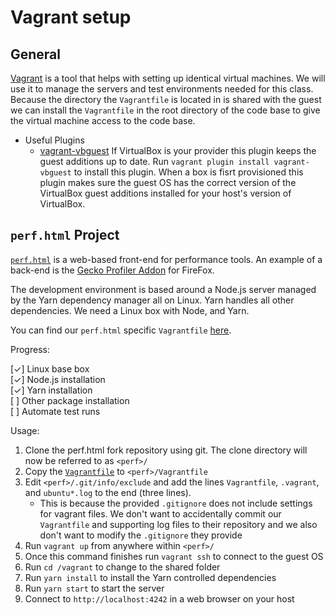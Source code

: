 # Vagrant setup

## General

[Vagrant][vagrant] is a tool that helps with setting up identical virtual
machines. We will use it to manage the servers and test environments needed for
this class. Because the directory the `Vagrantfile` is located in is shared with
the guest we can install the `Vagrantfile` in the root directory of the code
base to give the virtual machine access to the code base.

* Useful Plugins
    * [vagrant-vbguest][vbguest] If VirtualBox is your provider this plugin
      keeps the guest additions up to date. Run `vagrant plugin install
      vagrant-vbguest` to install this plugin. When a box is fisrt provisioned
      this plugin makes sure the guest OS has the correct version of the
      VirtualBox guest additions installed for your host's version of
      VirtualBox.

## `perf.html` Project

[`perf.html`][perf] is a web-based front-end for performance tools. An
example of a back-end is the [Gecko Profiler Addon][gecko] for FireFox.

The development environment is based around a Node.js server managed by the Yarn
dependency manager all on Linux. Yarn handles all other dependencies. We need a
Linux box with Node, and Yarn.

You can find our `perf.html` specific `Vagrantfile` [here][perf_vagrant].

Progress:

[✓] Linux base box<br/>
[✓] Node.js installation<br/>
[✓] Yarn installation<br/>
[ ] Other package installation<br/>
[ ] Automate test runs

Usage:

1. Clone the perf.html fork repository using git. The clone directory will now
   be referred to as `<perf>/`
2. Copy the [`Vagrantfile`][perf_vagrant] to `<perf>/Vagrantfile`
3. Edit `<perf>/.git/info/exclude` and add the lines `Vagrantfile`, `.vagrant`,
   and `ubuntu*.log` to the end (three lines).
    * This is because the provided `.gitignore` does not include settings for
      vagrant files. We don't want to accidentally commit our `Vagrantfile` and
      supporting log files to their repository and we also don't want to modify
      the `.gitignore` they provide
4. Run `vagrant up` from anywhere within `<perf>/`
5. Once this command finishes run `vagrant ssh` to connect to the guest OS
6. Run `cd /vagrant` to change to the shared folder
7. Run `yarn install` to install the Yarn controlled dependencies
8. Run `yarn start` to start the server
9. Connect to `http://localhost:4242` in a web browser on your host

[vagrant]: https://www.vagrantup.com/intro/index.html
[vbguest]: https://github.com/dotless-de/vagrant-vbguest
[perf]: https://github.com/devtools-html/perf.html
[gecko]:  https://github.com/devtools-html/Gecko-Profiler-Addon
[perf_vagrant]: ./perf.html/Vagrantfile
